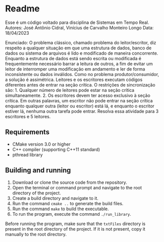 ﻿
# Readme

Esse é um código voltado para disciplina de Sistemas em Tempo Real. 
Autores: José Antônio Cidral, Vinícius de Carvalho Monteiro Longo
Data: 18/04/2023

Enunciado:
O problema clássico, chamado problema do leitor/escritor, diz respeito a qualquer situação em que uma estrutura de dados, banco de dados ou sistema de arquivos é lido e modificado de maneira concorrente. Enquanto a estrutura de dados está sendo escrita ou modificada é frequentemente necessário barrar a leitura de outros, a fim de evitar um leitor de interromper uma modificação em andamento e ler de forma inconsistente ou dados inválidos. Como no problema produtor/consumidor, a solução é assimétrica. Leitores e os escritores executam códigos diferentes antes de entrar na seção crítica. O restrições de sincronização são: 1. Qualquer número de leitores pode estar na seção crítica simultaneamente. 2. Os escritores devem ter acesso exclusivo à seção crítica. Em outras palavras, um escritor não pode entrar na seção crítica enquanto qualquer outra (leitor ou escritor) está lá, e enquanto o escritor estiver lá, nenhuma outra tarefa pode entrar. Resolva essa atividade para 3 escritores e 5 leitores.

## Requirements

-   CMake version 3.0 or higher
-   C++ compiler (supporting C++11 standard)
-   pthread library

## Building and running

1.  Download or clone the source code from the repository.
2.  Open the terminal or command prompt and navigate to the root directory of the project.
3.  Create a build directory and navigate to it.
4.  Run the command `cmake ..` to generate the build files.
5.  Run the command `make` to build the executable.
6.  To run the program, execute the command `./run_library`.

Before running the program, make sure that the `txtFiles` directory is present in the root directory of the project. If it is not present, copy it manually to the root directory.



